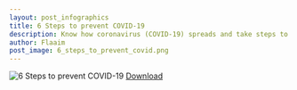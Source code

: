```yaml
---
layout: post_infographics
title: 6 Steps to prevent COVID-19
description: Know how coronavirus (COVID-19) spreads and take steps to protect yourself and others. Avoid close contact, clean your hands often, cover coughs and sneezes, stay home if you’re sick, and know how to clean and disinfect.
author: Flaaim
post_image: 6_steps_to_prevent_covid.png
---
```

![6 Steps to prevent COVID-19](https://safetyworkblog.com/assets/infographics/6_steps_to_prevent_covid.png)
[Download](https://safetyworkblog.com/assets/infographics/6_steps_to_prevent_covid.png)
